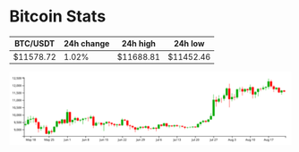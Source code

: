# Bitcoin Stats

BTC/USDT|24h change|24h high|24h low|
|---|---|---|---|
|$11578.72|1.02%|$11688.81|$11452.46|

<img src="./chart.svg">
